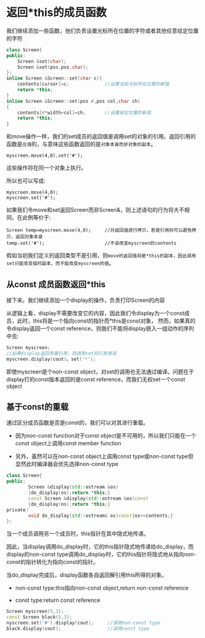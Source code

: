 # 返回*this的成员函数

我们继续添加一些函数，他们负责设置光标所在位置的字符或者其他任意给定位置的字符
```cpp
class Screen{
public:
    Screen &set(char);              
    Screen &set(pos,pos,char);
};
inline Screen &Screen::set(char c){
    contents[cursor]=c;             //设置当前光标所在位置的新值
    return *this;
}
inline Screen &Screen::set(pos r,pos col,char ch)
{
    contents[r*width+col]=ch;       //设置给定位置的新值
    return *this;
}
```
和move操作一样，我们的set成员的返回值是调用set的对象的引用。返回引用的函数是`左值`的，与意味这些函数返回的是`对象本身而非对象的副本`。
```
myscreen.move(4,0).set('#');
```
这些操作将在同一个对象上执行。

所以也可以写成:
```
myscreen.move(4,0);
myscreen.set('#');
```
如果我们令move和set返回Screen而非Screen&，则上述语句的行为将大不相同，在此例等价于:
```
Screen temp=myscreen.move(4,0);     //对返回值进行拷贝，若是引用则可以避免拷贝，返回对象本身
temp.set('#');                      //不会改变myscreen的contents
```
假如当初我们定义的返回类型不是引用，则`move的返回值将是*this的副本，因此调用set只能改变临时副本，而不能改变myscreen的值`。

## 从const 成员函数返回*this

接下来。我们继续添加一个display的操作，负责打印Screen的内容

从逻辑上看，display不需要改变它的内容，因此我们令display为一个const成员，此时，this将是一个指向const的指针而*this是const对象，
然而，如果真的令display返回一个const reference，则我们不能将display嵌入一组动作的序列中去:
```cpp
Screen myscreen;
//如果display返回常量引用，则调用set将引发错误
myscreen.display(cout)。set('*');
```
即使myscreen是个non-const object，对set的调用也无法通过编译。问题在于display打的const版本返回的是const reference，而我们无权set一个const object

## 基于const的重载

通过区分成员函数是否是const的，我们可以对其进行重载。

* 因为non-const function对于const object是不可用的，所以我们只能在一个const object上调用const member function

* 另外，虽然可以在non-const object上调用const type或non-const type但显然此时编译器会优先选择non-const type
```cpp
class Screen{
public:
        Screen &display(std::ostream &os)
        {do_display(os);return *this;}
        const Screen &display(std::ostream &os)const
        {do_display(os);return *this;}
private：
        void do_display(std::ostream& os)const{os<<contents;}
};
```
当一个成员调用另一个成员时，this指针在其中隐式地传递。

因此，当display调用do_display时，它的this指针隐式地传递给do_display，而display的non-const type调用do_display时，它的this指针将隐式地从指向non-const的指针转化为指向const的指针。

当do_display完成后，display函数各自返回解引用this所得的对象。

* non-const type:this指向non-const object,return non-const reference

* const type:return const reference
```cpp
Screen myscreen(5,3);
const Screen black(5,3);
nyscreen.set('#').display(cout);     //调用non-const type
black.display(cout);                 //调用const type
```
